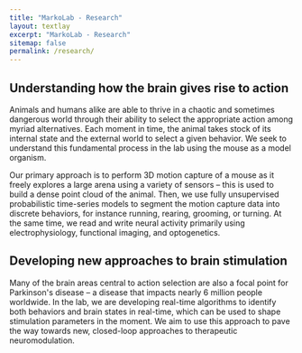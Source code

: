 ```yaml
---
title: "MarkoLab - Research"
layout: textlay
excerpt: "MarkoLab - Research"
sitemap: false
permalink: /research/
---
```


## Understanding how the brain gives rise to action


Animals and humans alike are able to thrive in a chaotic and sometimes dangerous world through their ability to select the appropriate action among myriad alternatives. Each moment in time, the animal takes stock of its internal state and the external world to select a given behavior. We seek to understand this fundamental process in the lab using the mouse as a model organism. 

Our primary approach is to perform 3D motion capture of a mouse as it freely explores a large arena using a variety of sensors – this is used to build a dense point cloud of the animal. Then, we use fully unsupervised probabilistic time-series models to segment the motion capture data into discrete behaviors, for instance running, rearing, grooming, or turning. At the same time, we read and write neural activity primarily using electrophysiology, functional imaging, and optogenetics.  


## Developing new approaches to brain stimulation 


Many of the brain areas central to action selection are also a focal point for Parkinson's disease – a disease that impacts nearly 6 million people worldwide. In the lab, we are developing real-time algorithms to identify both behaviors and brain states in real-time, which can be used to shape stimulation parameters in the moment. We aim to use this approach to pave the way towards new, closed-loop approaches to therapeutic neuromodulation.